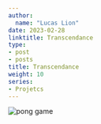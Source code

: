 ```yaml
---
author:
  name: "Lucas Lion"
date: 2023-02-28
linktitle: Transcendance
type:
- post
- posts
title: Transcendance
weight: 10
series:
- Projetcs
---
```


![pong game](/pong.png "pong game")
